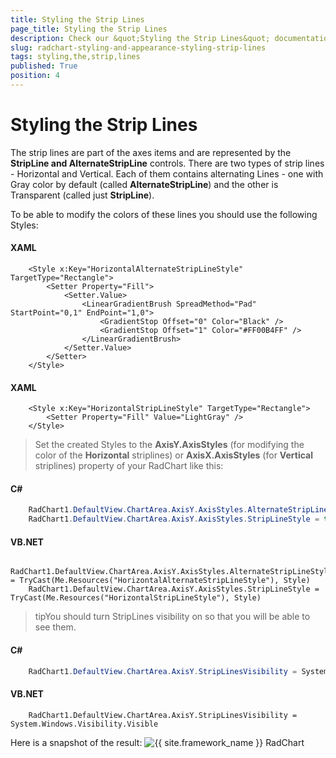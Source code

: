 ```yaml
---
title: Styling the Strip Lines
page_title: Styling the Strip Lines
description: Check our &quot;Styling the Strip Lines&quot; documentation article for the RadChart {{ site.framework_name }} control.
slug: radchart-styling-and-appearance-styling-strip-lines
tags: styling,the,strip,lines
published: True
position: 4
---
```


# Styling the Strip Lines



The strip lines are part of the axes items and are represented by the __StripLine and AlternateStripLine__ controls. There are two types of strip lines - Horizontal and Vertical. Each of them contains alternating Lines - one with Gray color by default (called __AlternateStripLine__) and the other is Transparent (called just __StripLine__). 

To be able to modify the colors of these lines you should use the following Styles:

#### __XAML__

```XAML
	<Style x:Key="HorizontalAlternateStripLineStyle" TargetType="Rectangle">
	    <Setter Property="Fill">
	        <Setter.Value>
	            <LinearGradientBrush SpreadMethod="Pad" StartPoint="0,1" EndPoint="1,0">
	                <GradientStop Offset="0" Color="Black" />
	                <GradientStop Offset="1" Color="#FF00B4FF" />
	            </LinearGradientBrush>
	        </Setter.Value>
	    </Setter>
	</Style>
```



#### __XAML__

```XAML
	<Style x:Key="HorizontalStripLineStyle" TargetType="Rectangle">
	    <Setter Property="Fill" Value="LightGray" />
	</Style>
```



>Set the created Styles to the __AxisY.AxisStyles__ (for modifying the color of the __Horizontal__ striplines) or __AxisX.AxisStyles__ (for __Vertical__ striplines) property of your RadChart like this:

#### __C#__

```C#
	RadChart1.DefaultView.ChartArea.AxisY.AxisStyles.AlternateStripLineStyle = this.Resources["HorizontalAlternateStripLineStyle"] as Style;
	RadChart1.DefaultView.ChartArea.AxisY.AxisStyles.StripLineStyle = this.Resources["HorizontalStripLineStyle"] as Style;
```



#### __VB.NET__

```VB.NET
	RadChart1.DefaultView.ChartArea.AxisY.AxisStyles.AlternateStripLineStyle = TryCast(Me.Resources("HorizontalAlternateStripLineStyle"), Style)
	RadChart1.DefaultView.ChartArea.AxisY.AxisStyles.StripLineStyle = TryCast(Me.Resources("HorizontalStripLineStyle"), Style)
```



>tipYou should turn StripLines visibility on so that you will be able to see them.

#### __C#__

```C#
	RadChart1.DefaultView.ChartArea.AxisY.StripLinesVisibility = System.Windows.Visibility.Visible;
```



#### __VB.NET__

```VB.NET
	RadChart1.DefaultView.ChartArea.AxisY.StripLinesVisibility = System.Windows.Visibility.Visible
```



Here is a snapshot of the result:
![{{ site.framework_name }} RadChart  ](images/RadChart_Styling_and_Appearance_Custom_StripLines_01.PNG)
